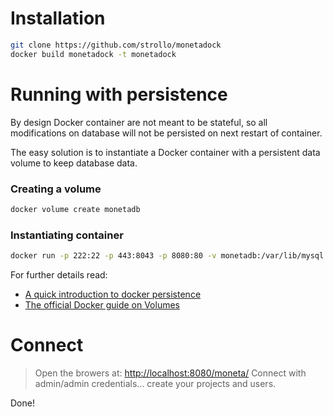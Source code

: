 
# Installation

```bash
git clone https://github.com/strollo/monetadock
docker build monetadock -t monetadock
```

# Running with persistence

By design Docker container are not meant to be stateful, so all modifications on database
will not be persisted on next restart of container.

The easy solution is to instantiate a Docker container with a persistent data volume to
keep database data.

### Creating a volume
```bash 
docker volume create monetadb
``` 

### Instantiating container

```bash 
docker run -p 222:22 -p 443:8043 -p 8080:80 -v monetadb:/var/lib/mysql monetadock
``` 

For further details read:
- [A quick introduction to docker persistence](http://www.ethernetresearch.com/docker/docker-tutorial-persistent-storage-volumes-and-stateful-containers/)
- [The official Docker guide on Volumes](https://docs.docker.com/storage/volumes/)

# Connect

> Open the browers at: [http://localhost:8080/moneta/](http://localhost:8080/moneta/)
> Connect with admin/admin credentials... create your projects and users.

Done!